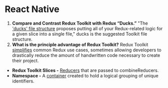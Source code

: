# React Native

1. **Compare and Contrast Redux Toolkit with Redux “Ducks.”** "The ['ducks' file structure](https://redux-toolkit.js.org/usage/usage-guide) proposes putting all of your Redux-related logic for a given slice into a single file," ducks is the suggested Toolkit file structure.
1. **What is the principle advantage of Redux Toolkit?** Redux Toolkit [simplifies](https://redux-toolkit.js.org/usage/usage-guide) common Redux use cases, sometimes allowing developers to drastically reduce the amount of handwritten code necessary to create their project.

- **Redux Toolkit Slices -** [Reducers](https://redux-toolkit.js.org/usage/usage-guide) that are passed to combineReducers.
- **Namespace -** A [container](https://en.wikipedia.org/wiki/Namespace) created to hold a logical grouping of unique identifiers.